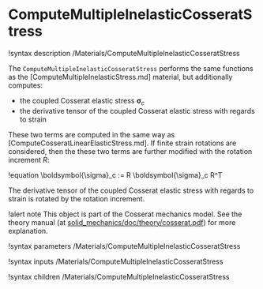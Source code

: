 # ComputeMultipleInelasticCosseratStress

!syntax description /Materials/ComputeMultipleInelasticCosseratStress

The `ComputeMultipleInelasticCosseratStress` performs the same functions as the [ComputeMultipleInelasticStress.md]
material, but additionally computes:

- the coupled Cosserat elastic stress $\boldsymbol{\sigma}_c$
- the derivative tensor of the coupled Cosserat elastic stress with regards to strain

These two terms are computed in the same way as [ComputeCosseratLinearElasticStress.md].
If finite strain rotations are considered, then the these two terms are further modified with the rotation increment $R$:

!equation
\boldsymbol{\sigma}_c := R \boldsymbol{\sigma}_c R^T

The derivative tensor of the coupled Cosserat elastic stress with regards to strain is rotated by the rotation increment.

!alert note
This object is part of the Cosserat mechanics model. See the theory manual (at [solid_mechanics/doc/theory/cosserat.pdf](https://github.com/idaholab/moose/modules/solid_mechanics/doc/theory/cosserat.pdf))
for more explanation.

!syntax parameters /Materials/ComputeMultipleInelasticCosseratStress

!syntax inputs /Materials/ComputeMultipleInelasticCosseratStress

!syntax children /Materials/ComputeMultipleInelasticCosseratStress
